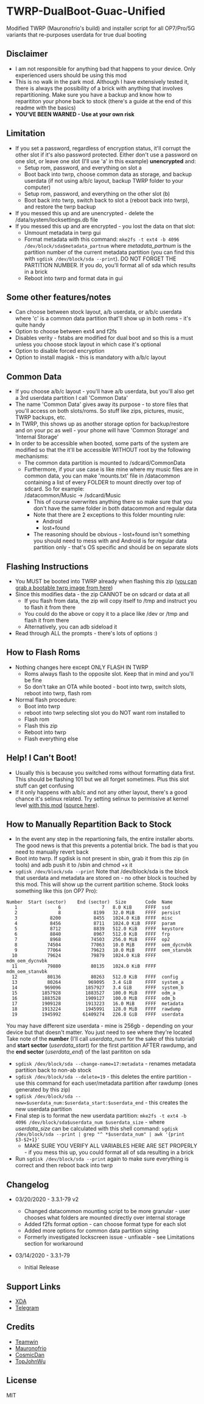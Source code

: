 # TWRP-DualBoot-Guac-Unified

Modified TWRP (Mauronofrio's build) and installer script for all OP7/Pro/5G variants that re-purposes userdata for true dual booting

## Disclaimer
* I am not responsible for anything bad that happens to your device. Only experienced users should be using this mod
* This is no walk in the park mod. Although I have extensively tested it, there is always the possibility of a brick with anything that involves repartitioning. 
Make sure you have a backup and know how to reparititon your phone back to stock (there's a guide at the end of this readme with the basics)
* **YOU'VE BEEN WARNED - Use at your own risk**

## Limitation
* If you set a password, regardless of encryption status, it'll corrupt the other slot if it's also password protected. 
Either don't use a password on one slot, or leave one slot (I'll use 'a' in this example) **unencrypted** and:
  * Setup rom, password, and everything on slot a
  * Boot back into twrp, choose common data as storage, and backup userdata (if not using a/b/c layout, backup TWRP folder to your computer)
  * Setup rom, password, and everything on the other slot (b)
  * Boot back into twrp, switch back to slot a (reboot back into twrp), and restore the twrp backup
* If you messed this up and are unencrypted - delete the /data/system/locksettings.db file
* If you messed this up and are encrypted - you lost the data on that slot:
  * Unmount metadata in twrp gui
  * Format metadata with this command: `mke2fs -t ext4 -b 4096 /dev/block/sda$metadata_partnum` where *metadata_partnum* is the partition number of the current metadata partition (you can find this with `sgdisk /dev/block/sda --print`). DO NOT FORGET THE PARTITION NUMBER. If you do, you'll format all of sda which results in a brick
  * Reboot into twrp and format data in gui

## Some other features/notes
* Can choose between stock layout, a/b userdata, or a/b/c userdata where 'c' is a common data partition that'll show up in both roms - it's quite handy
* Option to choose between ext4 and f2fs
* Disables verity - fstabs are modified for dual boot and so this is a must unless you choose stock layout in which case it's optional
* Option to disable forced encryption
* Option to install magisk - this is mandatory with a/b/c layout

## Common Data
* If you choose a/b/c layout - you'll have a/b userdata, but you'll also get a 3rd userdata partition I call 'Common Data'
* The name 'Common Data' gives away its purpose - to store files that you'll access on both slots/roms. So stuff like zips, pictures, music, TWRP backups, etc.
* In TWRP, this shows up as another storage option for backup/restore and on your pc as well - your phone will have 'Common Storage' and 'Internal Storage'
* In order to be accessible when booted, some parts of the system are modified so that the it'll be accessible WITHOUT root by the following mechanisms:
  * The common data partition is mounted to /sdcard/CommonData
  * Furthermore, if your use case is like mine where my music files are in common data, you can make 'mounts.txt' file in /datacommon containing a list of every FOLDER to mount directly over top of sdcard. So for example:<br/>
  /datacommon/Music -> /sdcard/Music
    * This of course overwrites anything there so make sure that you don't have the same folder in both datacommon and regular data
    * Note that there are 2 exceptions to this folder mounting rule:
      * Android
      * lost+found
    * The reasoning should be obvious - lost+found isn't something you should need to mess with and Android is for regular data partition only - that's OS specific and should be on separate slots

## Flashing Instructions
* You MUST be booted into TWRP already when flashing this zip ([you can grab a bootable twrp image from here](https://forum.xda-developers.com/oneplus-7/oneplus-7--7-pro-cross-device-development/recovery-unofficial-twrp-recovery-t3932943))
* Since this modifies data - the zip CANNOT be on sdcard or data at all
  * If you flash from data, the zip will copy itself to /tmp and instruct you to flash it from there
  * You could do the above or copy it to a place like /dev or /tmp and flash it from there
  * Alternatively, you can adb sideload it
* Read through ALL the prompts - there's lots of options :)

## How to Flash Roms
* Nothing changes here except ONLY FLASH IN TWRP
  * Roms always flash to the opposite slot. Keep that in mind and you'll be fine
  * So don't take an OTA while booted - boot into twrp, switch slots, reboot into twrp, flash rom
* Normal flash procedure:
  * Boot into twrp
  * reboot into twrp selecting slot you do NOT want rom installed to
  * Flash rom
  * Flash this zip
  * Reboot into twrp
  * Flash everything else

## Help! I Can't Boot!
* Usually this is because you switched roms without formatting data first. This should be flashing 101 but we all forget sometimes. Plus this slot stuff can get confusing
* If it only happens with a/b/c and not any other layout, there's a good chance it's selinux related. Try setting selinux to permissive at kernel level [with this mod](https://zackptg5.com/android.php#ksp) ([source here](https://github.com/Zackptg5/Kernel-Sepolicy-Patcher)).


## How to Manually Repartition Back to Stock
* In the event any step in the repartioning fails, the entire installer aborts. The good news is that this prevents a potential brick. The bad is that you need to manually revert back
* Boot into twrp. If sgdisk is not present in sbin, grab it from this zip (in tools) and adb push it to /sbin and chmod +x it
* `sgdisk /dev/block/sda --print` Note that /dev/block/sda is the block that userdata and metadata are stored on - no other block is touched by this mod. 
This will show up the current partition scheme. Stock looks something like this (on OP7 Pro):
```
Number  Start (sector)    End (sector)  Size       Code  Name
   1               6               7   8.0 KiB     FFFF  ssd
   2               8            8199   32.0 MiB    FFFF  persist
   3            8200            8455   1024.0 KiB  FFFF  misc
   4            8456            8711   1024.0 KiB  FFFF  param
   5            8712            8839   512.0 KiB   FFFF  keystore
   6            8840            8967   512.0 KiB   FFFF  frp
   7            8968           74503   256.0 MiB   FFFF  op2
   8           74504           77063   10.0 MiB    FFFF  oem_dycnvbk
   9           77064           79623   10.0 MiB    FFFF  oem_stanvbk
  10           79624           79879   1024.0 KiB  FFFF  mdm_oem_dycnvbk
  11           79880           80135   1024.0 KiB  FFFF  mdm_oem_stanvbk
  12           80136           80263   512.0 KiB   FFFF  config
  13           80264          969095   3.4 GiB     FFFF  system_a
  14          969096         1857927   3.4 GiB     FFFF  system_b
  15         1857928         1883527   100.0 MiB   FFFF  odm_a
  16         1883528         1909127   100.0 MiB   FFFF  odm_b
  17         1909128         1913223   16.0 MiB    FFFF  metadata
  18         1913224         1945991   128.0 MiB   FFFF  rawdump
  19         1945992        61409274   226.8 GiB   FFFF  userdata
```
You may have different size userdata - mine is 256gb - depending on your device but that doesn't matter. You just need to see where they're located<br/>
Take note of the **number** (I'll call *userdata_num* for the sake of this tutorial) and **start sector** (*userdata_start*) for the first partition AFTER rawdump, and the **end sector** (*userdata_end*) of the last parititon on sda

* `sgdisk /dev/block/sda --change-name=17:metadata` - renames metadata partition back to non-ab stock
* `sgdisk /dev/block/sda --delete=19` - this deletes the entire partition - use this command for each user/metadata partition after rawdump (ones generated by this zip)
* `sgdisk /dev/block/sda --new=$userdata_num:$userdata_start:$userdata_end` - this creates the new userdata partition
* Final step is to format the new userdata partition: `mke2fs -t ext4 -b 4096 /dev/block/sda$userdata_num $userdata_size` - where *userdata_size* can be calculated with this shell command: `sgdisk /dev/block/sda --print | grep "^ *$userdata_num" | awk '{print $3-$2+1}'`
  * MAKE SURE YOU VERIFY ALL VARIABLES HERE ARE SET PROPERLY - if you mess this up, you could format all of sda resulting in a brick
* Run `sgdisk /dev/block/sda --print` again to make sure everything is correct and then reboot back into twrp

## Changelog
* 03/20/2020 - 3.3.1-79 v2
  * Changed datacommon mounting script to be more granular - user chooses what folders are mounted directly over internal storage
  * Added f2fs format option - can choose format type for each slot
  * Added more options for common data partition sizing
  * Formerly investigated lockscreen issue - unfixable - see Limitations section for workaround

* 03/14/2020 - 3.3.1-79
  * Initial Release

## Support Links
* [XDA](https://forum.xda-developers.com/oneplus-7/oneplus-7--7-pro-cross-device-development/recovery-unofficial-twrp-oneplus-7-7-t4066851)
* [Telegram](https://t.me/joinchat/DjoQI1H7LYFgKqw_kAZVvg)

## Credits

* [Teamwin](https://github.com/TeamWin)
* [Mauronofrio](https://github.com/mauronofrio/android_device_oneplus_guacamole_unified_TWRP)
* [CosmicDan](https://github.com/CosmicDan-Android/android_system_update_engine_tissotmanager-mod)
* [TopJohnWu](https://github.com/topjohnwu/Magisk)

## License

  MIT
